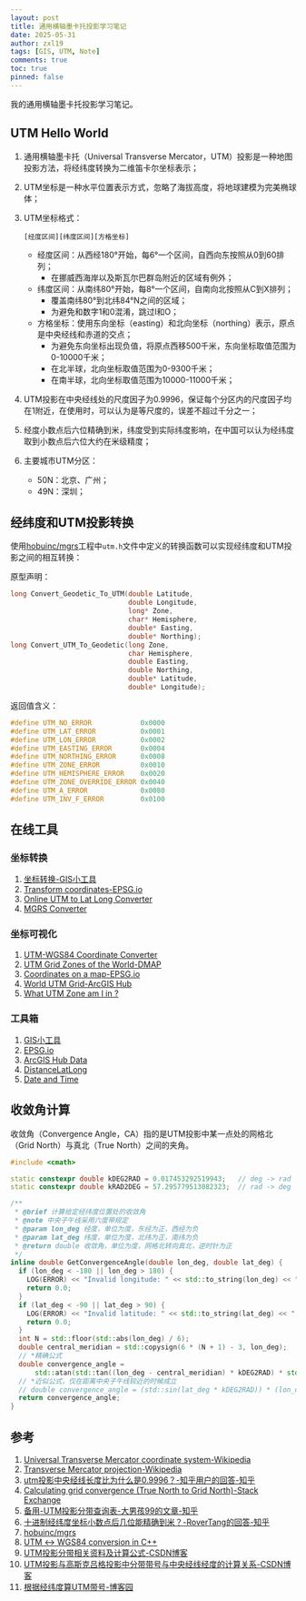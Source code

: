 ```yaml
---
layout: post
title: 通用横轴墨卡托投影学习笔记
date: 2025-05-31
author: zxl19
tags: [GIS, UTM, Note]
comments: true
toc: true
pinned: false
---
```


我的通用横轴墨卡托投影学习笔记。

<!-- more -->

## UTM Hello World

1. 通用横轴墨卡托（Universal Transverse Mercator，UTM）投影是一种地图投影方法，将经纬度转换为二维笛卡尔坐标表示；
2. UTM坐标是一种水平位置表示方式，忽略了海拔高度，将地球建模为完美椭球体；
3. UTM坐标格式：

    ```text
    [经度区间][纬度区间][方格坐标]
    ```

    - 经度区间：从西经180°开始，每6°一个区间，自西向东按照从0到60排列；
        - 在挪威西海岸以及斯瓦尔巴群岛附近的区域有例外；
    - 纬度区间：从南纬80°开始，每8°一个区间，自南向北按照从C到X排列；
        - 覆盖南纬80°到北纬84°N之间的区域；
        - 为避免和数字1和0混淆，跳过I和O；
    - 方格坐标：使用东向坐标（easting）和北向坐标（northing）表示，原点是中央经线和赤道的交点；
        - 为避免东向坐标出现负值，将原点西移500千米，东向坐标取值范围为0-10000千米；
        - 在北半球，北向坐标取值范围为0-9300千米；
        - 在南半球，北向坐标取值范围为10000-11000千米；

4. UTM投影在中央经线处的尺度因子为0.9996，保证每个分区内的尺度因子均在1附近，在使用时，可以认为是等尺度的，误差不超过千分之一；
5. 经度小数点后六位精确到米，纬度受到实际纬度影响，在中国可以认为经纬度取到小数点后六位大约在米级精度；
6. 主要城市UTM分区：

    - 50N：北京、广州；
    - 49N：深圳；

## 经纬度和UTM投影转换

使用[hobuinc/mgrs](https://github.com/hobuinc/mgrs)工程中`utm.h`文件中定义的转换函数可以实现经纬度和UTM投影之间的相互转换：

原型声明：

```cpp
long Convert_Geodetic_To_UTM(double Latitude,
                             double Longitude,
                             long* Zone,
                             char* Hemisphere,
                             double* Easting,
                             double* Northing);
long Convert_UTM_To_Geodetic(long Zone,
                             char Hemisphere,
                             double Easting,
                             double Northing,
                             double* Latitude,
                             double* Longitude);
```

返回值含义：

```cpp
#define UTM_NO_ERROR            0x0000
#define UTM_LAT_ERROR           0x0001
#define UTM_LON_ERROR           0x0002
#define UTM_EASTING_ERROR       0x0004
#define UTM_NORTHING_ERROR      0x0008
#define UTM_ZONE_ERROR          0x0010
#define UTM_HEMISPHERE_ERROR    0x0020
#define UTM_ZONE_OVERRIDE_ERROR 0x0040
#define UTM_A_ERROR             0x0080
#define UTM_INV_F_ERROR         0x0100
```

## 在线工具

### 坐标转换

1. [坐标转换-GIS小工具](https://www.supermapol.com/gistools/coordinateconvert)
2. [Transform coordinates-EPSG.io](https://epsg.io/transform)
3. [Online UTM to Lat Long Converter](https://www.distancelatlong.com/latlong/convert-utm-to-latlong/)
4. [MGRS Converter](https://nicholas-fong.github.io/mgrs/mgrs.html)

### 坐标可视化

1. [UTM-WGS84 Coordinate Converter](https://utm.cdtools.click)
2. [UTM Grid Zones of the World-DMAP](https://www.dmap.co.uk/utmworld.htm)
3. [Coordinates on a map-EPSG.io](https://epsg.io/map)
4. [World UTM Grid-ArcGIS Hub](https://hub.arcgis.com/datasets/esri::world-utm-grid/explore)
5. [What UTM Zone am I in ?](https://mangomap.com/robertyoung/maps/69585/what-utm-zone-am-i-in-#)

### 工具箱

1. [GIS小工具](https://www.supermapol.com/gistools/home)
2. [EPSG.io](https://epsg.io)
3. [ArcGIS Hub Data](https://hub.arcgis.com/search?collection=Dataset)
4. [DistanceLatLong](https://www.distancelatlong.com)
5. [Date and Time](https://dateandtime.info)

## 收敛角计算

收敛角（Convergence Angle，CA）指的是UTM投影中某一点处的网格北（Grid North）与真北（True North）之间的夹角。

```cpp
#include <cmath>

static constexpr double kDEG2RAD = 0.017453292519943;   // deg -> rad
static constexpr double kRAD2DEG = 57.295779513082323;  // rad -> deg

/**
 * @brief 计算给定经纬度位置处的收敛角
 * @note 中央子午线采用六度带规定
 * @param lon_deg 经度，单位为度，东经为正，西经为负
 * @param lat_deg 纬度，单位为度，北纬为正，南纬为负
 * @return double 收敛角，单位为度，网格北转向真北，逆时针为正
 */
inline double GetConvergenceAngle(double lon_deg, double lat_deg) {
  if (lon_deg < -180 || lon_deg > 180) {
    LOG(ERROR) << "Invalid longitude: " << std::to_string(lon_deg) << " deg.";
    return 0.0;
  }
  if (lat_deg < -90 || lat_deg > 90) {
    LOG(ERROR) << "Invalid latitude: " << std::to_string(lat_deg) << " deg.";
    return 0.0;
  }
  int N = std::floor(std::abs(lon_deg) / 6);
  double central_meridian = std::copysign(6 * (N + 1) - 3, lon_deg);
  // *精确公式
  double convergence_angle =
      std::atan(std::tan((lon_deg - central_meridian) * kDEG2RAD) * std::sin(lat_deg * kDEG2RAD)) * kRAD2DEG;
  // *近似公式，仅在距离中央子午线较近的时候成立
  // double convergence_angle = (std::sin(lat_deg * kDEG2RAD)) * (lon_deg - central_meridian);
  return convergence_angle;
}
```

## 参考

1. [Universal Transverse Mercator coordinate system-Wikipedia](https://en.wikipedia.org/wiki/Universal_Transverse_Mercator_coordinate_system)
2. [Transverse Mercator projection-Wikipedia](https://en.wikipedia.org/wiki/Transverse_Mercator_projection)
3. [utm投影中央经线长度比为什么是0.9996？-知乎用户的回答-知乎](https://www.zhihu.com/question/22231208/answer/20930275)
4. [Calculating grid convergence (True North to Grid North)-Stack Exchange](https://gis.stackexchange.com/questions/115531/calculating-grid-convergence-true-north-to-grid-north)
5. [备用-UTM投影分带查询表-大男孩99的文章-知乎](https://zhuanlan.zhihu.com/p/369764038)
6. [十进制经纬度坐标小数点后几位能精确到米？-RoverTang的回答-知乎](https://www.zhihu.com/question/21093788/answer/146775684)
7. [hobuinc/mgrs](https://github.com/hobuinc/mgrs)
8. [UTM ↔ WGS84 conversion in C++](http://alephnull.net/software/gis/UTM_WGS84_C_plus_plus.shtml)
9. [UTM投影分带相关资料及计算公式-CSDN博客](https://blog.csdn.net/yyx20125084014/article/details/83116822)
10. [UTM投影与高斯克吕格投影中分带带号与中央经线经度的计算关系-CSDN博客](https://blog.csdn.net/maybcsdn/article/details/105338019)
11. [根据经纬度算UTM带号-博客园](https://www.cnblogs.com/mytudousi/p/13206578.html)
